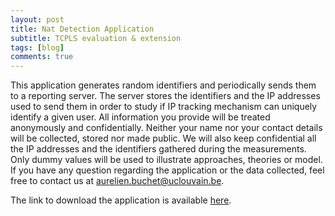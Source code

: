 ```yaml
---
layout: post
title: Nat Detection Application
subtitle: TCPLS evaluation & extension
tags: [blog]
comments: true
---
```


This application generates random identifiers and periodically sends them to a reporting server.
The server stores the identifiers and the IP addresses used to send them in order to study if IP tracking mechanism can uniquely identify a given user.
All information you provide will be treated anonymously and confidentially. Neither your name nor your contact details will be collected, stored nor made public.
We will also keep confidential all the IP addresses and the identifiers gathered during the measurements. Only dummy values will be used to illustrate approaches, theories or model.
If you have any question regarding the application or the data collected, feel free to contact us at aurelien.buchet@uclouvain.be.

The link to download the application is available [here](/assets/apk/app-apk.apk).